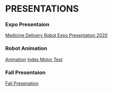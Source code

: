 # PRESENTATIONS
### Expo Presentaion
[Medicine Delivery Robot Expo Presentation 2020](https://youtu.be/Fs-mZE4B3Os)

### Robot Animation
[Animation](https://youtu.be/Fs-mZE4B3Os)
[Index Motor Test](https://youtu.be/Fs-mZE4B3Os)

### Fall Presentaion
[Fall Presenation](https://youtu.be/Fs-mZE4B3Os)
